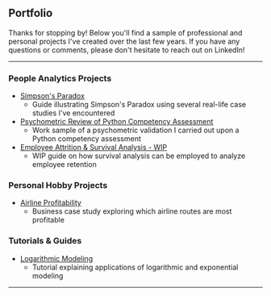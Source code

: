 ## Portfolio

Thanks for stopping by! 
Below you'll find a sample of professional and personal projects I've created over the last few years. If you have any questions or comments, please don't hesitate to reach out on LinkedIn! 

---

### People Analytics Projects

- [Simpson's Paradox](/R_projects/SimpsonParadox.html)
  - Guide illustrating Simpson's Paradox using several real-life case studies I've encountered
- [Psychometric Review of Python Competency Assessment](/R_projects/Redacted%20Report.pdf)
  - Work sample of a psychometric validation I carried out upon a Python competency assessment
- [Employee Attrition & Survival Analysis - WIP](http://example.com/)
  - WIP guide on how survival analysis can be employed to analyze employee retention

### Personal Hobby Projects

- [Airline Profitability](/R_projects/Flights%20Analysis.html)
  - Business case study exploring which airline routes are most profitable

### Tutorials & Guides

- [Logarithmic Modeling](/R_projects/Logarithm%20Cheatsheet.html)
  - Tutorial explaining applications of logarithmic and exponential modeling
    
---


